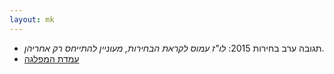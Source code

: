 ```yaml
---
layout: mk
---
```

* <i class="fa fa-phone"></i> תגובה ערב בחירות 2015: <em>לו"ז עמוס לקראת הבחירות, מעוניין להתייחס רק אחריהן</em>.
* <i class="fa fa-newspaper-o"></i> [עמדת המפלגה](https://archive.today/gjQpX#selection-2763.2-2763.176)
